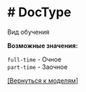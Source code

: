 # # DocType

Вид обучения

**Возможные значения:**  

`full-time` - Очное  
`part-time` - Заочное  

[[Вернуться к моделям]](../../API.md#модели)
